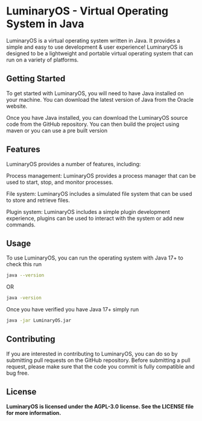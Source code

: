 # LuminaryOS - Virtual Operating System in Java
LuminaryOS is a virtual operating system written in Java. It provides a simple and easy to use development & user experience! LuminaryOS is designed to be a lightweight and portable virtual operating system that can run on a variety of platforms.

## Getting Started
To get started with LuminaryOS, you will need to have Java installed on your machine. You can download the latest version of Java from the Oracle website.

Once you have Java installed, you can download the LuminaryOS source code from the GitHub repository. You can then build the project using maven or you can use a pre built version

## Features
LuminaryOS provides a number of features, including:

Process management: LuminaryOS provides a process manager that can be used to start, stop, and monitor processes.


File system: LuminaryOS includes a simulated file system that can be used to store and retrieve files.

Plugin system: LuminaryOS includes a simple plugin development experience, plugins can be used to interact with the system or add new commands.

## Usage
To use LuminaryOS, you can run the operating system with Java 17+
to check this run
```bash
java --version
``` 
OR 
```bash
java -version
``` 

Once you have verified you have Java 17+ simply run 
```bash
java -jar LuminaryOS.jar
```

## Contributing
If you are interested in contributing to LuminaryOS, you can do so by submitting pull requests on the GitHub repository. Before submitting a pull request, please make sure that the code you commit is fully compatible and bug free.
<b>
## License
LuminaryOS is licensed under the AGPL-3.0 license. See the LICENSE file for more information.
</b>
